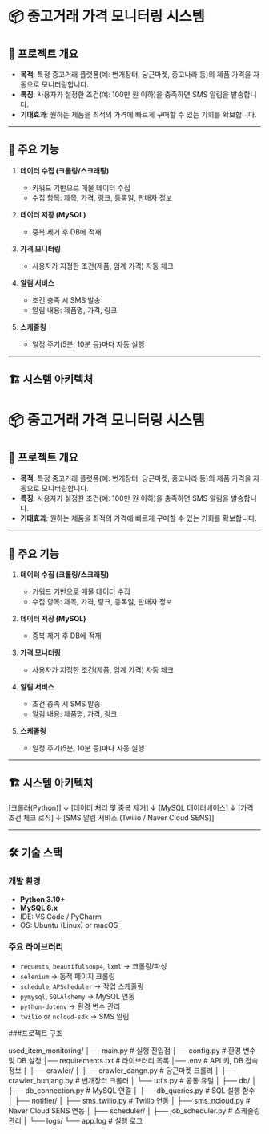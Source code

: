# 📦 중고거래 가격 모니터링 시스템

## 📌 프로젝트 개요
- **목적**: 특정 중고거래 플랫폼(예: 번개장터, 당근마켓, 중고나라 등)의 제품 가격을 자동으로 모니터링합니다.  
- **특징**: 사용자가 설정한 조건(예: 100만 원 이하)을 충족하면 SMS 알림을 발송합니다.  
- **기대효과**: 원하는 제품을 최적의 가격에 빠르게 구매할 수 있는 기회를 확보합니다.  

---

## 🚀 주요 기능
1. **데이터 수집 (크롤링/스크래핑)**  
   - 키워드 기반으로 매물 데이터 수집  
   - 수집 항목: 제목, 가격, 링크, 등록일, 판매자 정보  

2. **데이터 저장 (MySQL)**  
   - 중복 제거 후 DB에 적재  

3. **가격 모니터링**  
   - 사용자가 지정한 조건(제품, 임계 가격) 자동 체크  

4. **알림 서비스**  
   - 조건 충족 시 SMS 발송  
   - 알림 내용: 제품명, 가격, 링크  

5. **스케줄링**  
   - 일정 주기(5분, 10분 등)마다 자동 실행  

---

## 🏗 시스템 아키텍처
# 📦 중고거래 가격 모니터링 시스템

## 📌 프로젝트 개요
- **목적**: 특정 중고거래 플랫폼(예: 번개장터, 당근마켓, 중고나라 등)의 제품 가격을 자동으로 모니터링합니다.  
- **특징**: 사용자가 설정한 조건(예: 100만 원 이하)을 충족하면 SMS 알림을 발송합니다.  
- **기대효과**: 원하는 제품을 최적의 가격에 빠르게 구매할 수 있는 기회를 확보합니다.  

---

## 🚀 주요 기능
1. **데이터 수집 (크롤링/스크래핑)**  
   - 키워드 기반으로 매물 데이터 수집  
   - 수집 항목: 제목, 가격, 링크, 등록일, 판매자 정보  

2. **데이터 저장 (MySQL)**  
   - 중복 제거 후 DB에 적재  

3. **가격 모니터링**  
   - 사용자가 지정한 조건(제품, 임계 가격) 자동 체크  

4. **알림 서비스**  
   - 조건 충족 시 SMS 발송  
   - 알림 내용: 제품명, 가격, 링크  

5. **스케줄링**  
   - 일정 주기(5분, 10분 등)마다 자동 실행  

---

## 🏗 시스템 아키텍처
[크롤러(Python)]
↓
[데이터 처리 및 중복 제거]
↓
[MySQL 데이터베이스]
↓
[가격 조건 체크 로직]
↓
[SMS 알림 서비스 (Twilio / Naver Cloud SENS)]


---

## 🛠 기술 스택

### 개발 환경
- **Python 3.10+**
- **MySQL 8.x**
- IDE: VS Code / PyCharm  
- OS: Ubuntu (Linux) or macOS  

### 주요 라이브러리
- `requests`, `beautifulsoup4`, `lxml` → 크롤링/파싱  
- `selenium` → 동적 페이지 크롤링  
- `schedule`, `APScheduler` → 작업 스케줄링  
- `pymysql`, `SQLAlchemy` → MySQL 연동  
- `python-dotenv` → 환경 변수 관리  
- `twilio` or `ncloud-sdk` → SMS 알림  

###프로젝트 구조

used_item_monitoring/
│── main.py                # 실행 진입점
│── config.py              # 환경 변수 및 DB 설정
│── requirements.txt       # 라이브러리 목록
│── .env                   # API 키, DB 접속정보
│
├── crawler/
│   ├── crawler_dangn.py   # 당근마켓 크롤러
│   ├── crawler_bunjang.py # 번개장터 크롤러
│   └── utils.py           # 공통 유틸
│
├── db/
│   ├── db_connection.py   # MySQL 연결
│   ├── db_queries.py      # SQL 실행 함수
│
├── notifier/
│   ├── sms_twilio.py      # Twilio 연동
│   ├── sms_ncloud.py      # Naver Cloud SENS 연동
│
├── scheduler/
│   ├── job_scheduler.py   # 스케줄링 관리
│
└── logs/
    └── app.log            # 실행 로그

